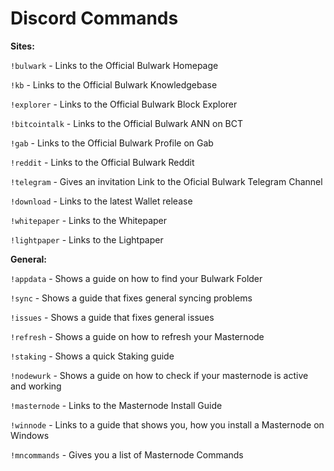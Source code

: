 # Discord Commands

**Sites:**

`!bulwark`
\- Links to the Official Bulwark Homepage

`!kb`
\- Links to the Official Bulwark Knowledgebase

`!explorer`
\-  Links to the Official Bulwark Block Explorer

`!bitcointalk`
\- Links to the Official Bulwark ANN on BCT

`!gab`
\- Links to the Official Bulwark Profile on Gab

`!reddit`
\- Links to the Official Bulwark Reddit

`!telegram`
\- Gives an invitation Link to the Oficial Bulwark Telegram Channel

`!download`
\- Links to the latest Wallet release

`!whitepaper`
\- Links to the Whitepaper

`!lightpaper`
\- Links to the Lightpaper


**General:**

`!appdata`
\- Shows a guide on how to find your Bulwark Folder

`!sync`
\- Shows a guide that fixes general syncing problems

`!issues`
\- Shows a guide that fixes general issues

`!refresh`
\- Shows a guide on how to refresh your Masternode

`!staking`
\- Shows a quick Staking guide

`!nodewurk`
\- Shows a guide on how to check if your masternode is active and working

`!masternode`
\- Links to the Masternode Install Guide

`!winnode`
\- Links to a guide that shows you, how you install a Masternode on Windows

`!mncommands`
\- Gives you a list of Masternode Commands

